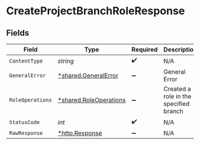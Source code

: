 # CreateProjectBranchRoleResponse


## Fields

| Field                                                           | Type                                                            | Required                                                        | Description                                                     |
| --------------------------------------------------------------- | --------------------------------------------------------------- | --------------------------------------------------------------- | --------------------------------------------------------------- |
| `ContentType`                                                   | *string*                                                        | :heavy_check_mark:                                              | N/A                                                             |
| `GeneralError`                                                  | [*shared.GeneralError](../../models/shared/generalerror.md)     | :heavy_minus_sign:                                              | General Error                                                   |
| `RoleOperations`                                                | [*shared.RoleOperations](../../models/shared/roleoperations.md) | :heavy_minus_sign:                                              | Created a role in the specified branch                          |
| `StatusCode`                                                    | *int*                                                           | :heavy_check_mark:                                              | N/A                                                             |
| `RawResponse`                                                   | [*http.Response](https://pkg.go.dev/net/http#Response)          | :heavy_minus_sign:                                              | N/A                                                             |
